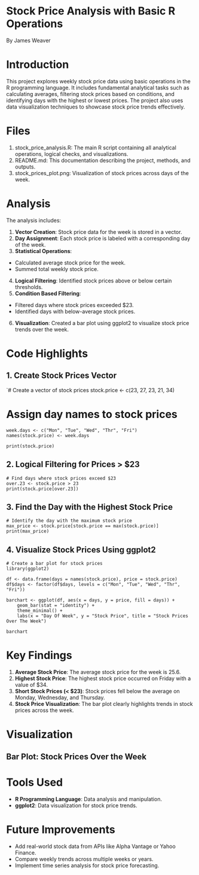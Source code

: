 # Stock Price Analysis with Basic R Operations
By James Weaver

# Introduction
This project explores weekly stock price data using basic operations in the R programming language. It includes fundamental analytical tasks such as calculating averages, filtering stock prices based on conditions, and identifying days with the highest or lowest prices. The project also uses data visualization techniques to showcase stock price trends effectively.

# Files
1. stock_price_analysis.R: The main R script containing all analytical operations, logical checks, and visualizations.
2. README.md: This documentation describing the project, methods, and outputs.
3. stock_prices_plot.png: Visualization of stock prices across days of the week.

# Analysis
The analysis includes:
1. **Vector Creation**: Stock price data for the week is stored in a vector.
2. **Day Assignment**: Each stock price is labeled with a corresponding day of the week.
3. **Statistical Operations**:
- Calculated average stock price for the week.
- Summed total weekly stock price.
4. **Logical Filtering**: Identified stock prices above or below certain thresholds.
5. **Condition Based Filtering**:
- Filtered days where stock prices exceeded $23.
- Identified days with below-average stock prices.
6. **Visualization**: Created a bar plot using ggplot2 to visualize stock price trends over the week.

# Code Highlights
## 1. Create Stock Prices Vector
`# Create a vector of stock prices
stock.price <- c(23, 27, 23, 21, 34)

# Assign day names to stock prices
```
week.days <- c("Mon", "Tue", "Wed", "Thr", "Fri")
names(stock.price) <- week.days

print(stock.price)
```
## 2. Logical Filtering for Prices > $23
```
# Find days where stock prices exceed $23
over.23 <- stock.price > 23
print(stock.price[over.23])
```
## 3. Find the Day with the Highest Stock Price
```
# Identify the day with the maximum stock price
max_price <- stock.price[stock.price == max(stock.price)]
print(max_price)
```
## 4. Visualize Stock Prices Using ggplot2
```
# Create a bar plot for stock prices
library(ggplot2)

df <- data.frame(days = names(stock.price), price = stock.price)
df$days <- factor(df$days, levels = c("Mon", "Tue", "Wed", "Thr", "Fri"))

barchart <- ggplot(df, aes(x = days, y = price, fill = days)) +
    geom_bar(stat = "identity") +
    theme_minimal() +
    labs(x = "Day Of Week", y = "Stock Price", title = "Stock Prices Over The Week")

barchart
```

# Key Findings
1. **Average Stock Price**: The average stock price for the week is 25.6.
2. **Highest Stock Price**: The highest stock price occurred on Friday with a value of $34.
3. **Short Stock Prices (< $23)**: Stock prices fell below the average on Monday, Wednesday, and Thursday.
4. **Stock Price Visualization**: The bar plot clearly highlights trends in stock prices across the week.

# Visualization
## Bar Plot: Stock Prices Over the Week

# Tools Used
- **R Programming Language**: Data analysis and manipulation.
- **ggplot2**: Data visualization for stock price trends.

# Future Improvements
- Add real-world stock data from APIs like Alpha Vantage or Yahoo Finance.
- Compare weekly trends across multiple weeks or years.
- Implement time series analysis for stock price forecasting.
